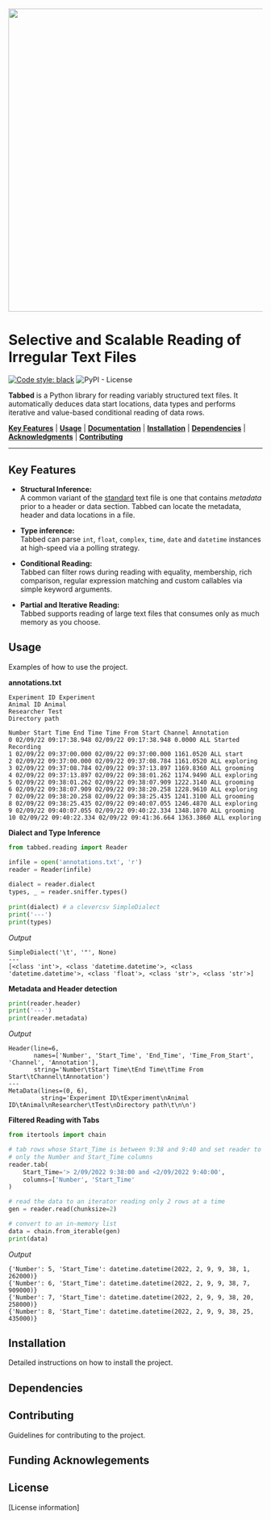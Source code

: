 <h1 align="center">
    <img src="https://github.com/mscaudill/tabbed/blob/master/docs/imgs/namedlogo.png" 
    style="width:600px;height:auto;"/>
</h1>


# Selective and Scalable Reading of Irregular Text Files 


[![Code style: black](https://img.shields.io/badge/code%20style-black-000000.svg)](https://github.com/psf/black)
![PyPI - License](https://img.shields.io/pypi/l/openseize?color=teal)

**Tabbed** is a Python library for reading variably structured text files. It
automatically deduces data start locations, data types and performs iterative
and value-based conditional reading of data rows.

[**Key Features**](#key-features)
| [**Usage**](#usage)
| [**Documentation**](#documentation)
| [**Installation**](#installation)
| [**Dependencies**](#dependencies)
| [**Acknowledgments**](acknowledgements)
| [**Contributing**](#contributing)

-----------------

## Key Features

- **Structural Inference:**  
A common variant of the [standard]() text file is one that contains *metadata*
prior to a header or data section. Tabbed can locate the metadata, header and
data locations in a file.

- **Type inference:**  
Tabbed can parse `int`, `float`, `complex`, `time`, `date` and `datetime`
instances at high-speed via a polling strategy.

- **Conditional Reading:**  
Tabbed can filter rows during reading with equality, membership, rich
comparison, regular expression matching and custom callables via simple keyword
arguments.

- **Partial and Iterative Reading:**  
Tabbed supports reading of large text files that consumes only as much memory as
you choose.


## Usage

Examples of how to use the project.

**annotations.txt**
```AsciiDoc
Experiment ID Experiment
Animal ID Animal
Researcher Test
Directory path 

Number Start Time End Time Time From Start Channel Annotation
0 02/09/22 09:17:38.948 02/09/22 09:17:38.948 0.0000 ALL Started Recording
1 02/09/22 09:37:00.000 02/09/22 09:37:00.000 1161.0520 ALL start
2 02/09/22 09:37:00.000 02/09/22 09:37:08.784 1161.0520 ALL exploring
3 02/09/22 09:37:08.784 02/09/22 09:37:13.897 1169.8360 ALL grooming
4 02/09/22 09:37:13.897 02/09/22 09:38:01.262 1174.9490 ALL exploring
5 02/09/22 09:38:01.262 02/09/22 09:38:07.909 1222.3140 ALL grooming
6 02/09/22 09:38:07.909 02/09/22 09:38:20.258 1228.9610 ALL exploring
7 02/09/22 09:38:20.258 02/09/22 09:38:25.435 1241.3100 ALL grooming
8 02/09/22 09:38:25.435 02/09/22 09:40:07.055 1246.4870 ALL exploring
9 02/09/22 09:40:07.055 02/09/22 09:40:22.334 1348.1070 ALL grooming
10 02/09/22 09:40:22.334 02/09/22 09:41:36.664 1363.3860 ALL exploring
```

**Dialect and Type Inference**

```python
from tabbed.reading import Reader

infile = open('annotations.txt', 'r')
reader = Reader(infile)
    
dialect = reader.dialect
types, _ = reader.sniffer.types()
    
print(dialect) # a clevercsv SimpleDialect
print('---')
print(types)
```

*Output*
```
SimpleDialect('\t', '"', None)
---
[<class 'int'>, <class 'datetime.datetime'>, <class 'datetime.datetime'>, <class 'float'>, <class 'str'>, <class 'str'>]
```

**Metadata and Header detection**

```python
print(reader.header)
print('---')
print(reader.metadata)
```

*Output*
```
Header(line=6,
       names=['Number', 'Start_Time', 'End_Time', 'Time_From_Start', 'Channel', 'Annotation'],
       string='Number\tStart Time\tEnd Time\tTime From Start\tChannel\tAnnotation')
---
MetaData(lines=(0, 6),
         string='Experiment ID\tExperiment\nAnimal ID\tAnimal\nResearcher\tTest\nDirectory path\t\n\n')
```

**Filtered Reading with Tabs**

```python
from itertools import chain

# tab rows whose Start_Time is between 9:38 and 9:40 and set reader to read
# only the Number and Start_Time columns
reader.tab(
    Start_Time='> 2/09/2022 9:38:00 and <2/09/2022 9:40:00',
    columns=['Number', 'Start_Time'
)

# read the data to an iterator reading only 2 rows at a time
gen = reader.read(chunksize=2)

# convert to an in-memory list
data = chain.from_iterable(gen)
print(data)
```

*Output*
```
{'Number': 5, 'Start_Time': datetime.datetime(2022, 2, 9, 9, 38, 1, 262000)}
{'Number': 6, 'Start_Time': datetime.datetime(2022, 2, 9, 9, 38, 7, 909000)}
{'Number': 7, 'Start_Time': datetime.datetime(2022, 2, 9, 9, 38, 20, 258000)}
{'Number': 8, 'Start_Time': datetime.datetime(2022, 2, 9, 9, 38, 25, 435000)}
```

## Installation

Detailed instructions on how to install the project.


## Dependencies


## Contributing

Guidelines for contributing to the project.


## Funding Acknowlegements


## License

[License information]


